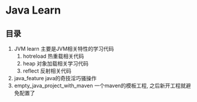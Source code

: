 # Java Learn

## 目录

1. JVM learn 主要是JVM相关特性的学习代码
   1. hotreload 热重载相关代码
   2. heap 对象加载相关学习代码
   3. reflect 反射相关代码
2. java_feature java的奇技淫巧骚操作
3. empty_java_project_with_maven 一个maven的模板工程, 之后新开工程就避免配置了

